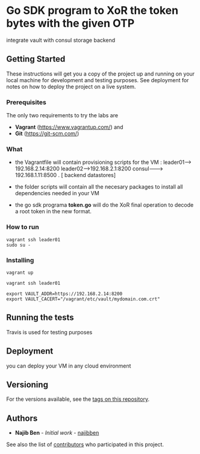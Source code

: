 
# Go SDK program to XoR the token bytes with the given OTP

integrate vault with consul storage backend 

## Getting Started

These instructions will get you a copy of the project up and running on your local machine for development and testing purposes. See deployment for notes on how to deploy the project on a live system.

### Prerequisites

The only two requirements to try the labs are 

* **Vagrant** (https://www.vagrantup.com/) and 
* **Git** (https://git-scm.com/)



### What 


* the Vagrantfile will contain provisioning scripts for the VM : leader01--> 192.168.2.14:8200 leader02-->192.168.2.1:8200  consul---> 192.168.1.11:8500 . [ backend datastores]

* the folder scripts will contain all the necesary packages to install all dependencies needed in your VM

* the go sdk programa **token.go** will do the XoR final operation to decode a root token in the new format.


### How to run
```
vagrant ssh leader01
sudo su -
```

### Installing

```
vagrant up

vagrant ssh leader01

export VAULT_ADDR=https://192.168.2.14:8200
export VAULT_CACERT="/vagrant/etc/vault/mydomain.com.crt"

```

## Running the tests

Travis is used for testing purposes


## Deployment

you can deploy your VM in any cloud environment

## Versioning

 For the versions available, see the [tags on this repository](https://github.com/your/project/tags). 

## Authors

* **Najib Ben** - *Initial work* - [najibben](https://github.com/najibben)

See also the list of [contributors](https://github.com/vaultlab1/contributors) who participated in this project.

